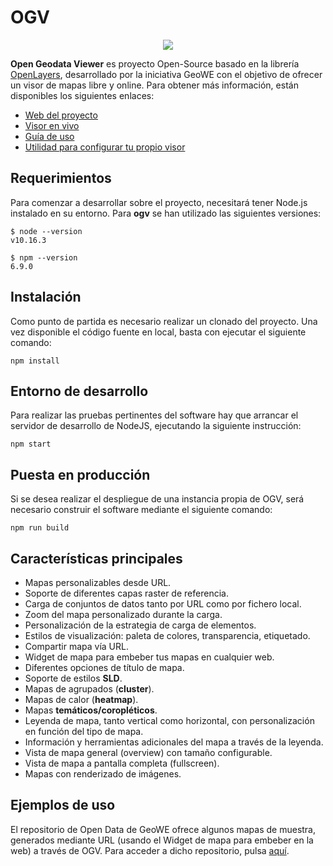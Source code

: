 # OGV
<p align="center">
  <img src="https://github.com/geowe/ogv/blob/master/screenshot.png">
</p>

**Open Geodata Viewer** es proyecto Open-Source basado en la librería [OpenLayers](https://openlayers.org/), desarrollado por la iniciativa GeoWE con el objetivo de ofrecer un visor de mapas libre y online. Para obtener más información, están disponibles los siguientes enlaces:

- [Web del proyecto](http://ogv.geowe.org/)
- [Visor en vivo](https://geowe.org/ogv/viewer/?add-layer)
- [Guía de uso](http://ogv.geowe.org/doc/)
- [Utilidad para configurar tu propio visor](http://ogv.geowe.org/url-builder/)

## Requerimientos
Para comenzar a desarrollar sobre el proyecto, necesitará tener Node.js instalado en su entorno. Para **ogv** se han utilizado las siguientes versiones: 

    $ node --version
    v10.16.3

    $ npm --version
    6.9.0

## Instalación
Como punto de partida es necesario realizar un clonado del proyecto. Una vez disponible el código fuente en local, basta con ejecutar el siguiente comando:

    npm install

## Entorno de desarrollo
Para realizar las pruebas pertinentes del software hay que arrancar el servidor de desarrollo de NodeJS, ejecutando la siguiente instrucción:

    npm start

## Puesta en producción
Si se desea realizar el despliegue de una instancia propia de OGV, será necesario construir el software mediante el siguiente comando:

    npm run build

## Características principales

- Mapas personalizables desde URL.
- Soporte de diferentes capas raster de referencia.
- Carga de conjuntos de datos tanto por URL como por fichero local.
- Zoom del mapa personalizado durante la carga.
- Personalización de la estrategia de carga de elementos.
- Estilos de visualización: paleta de colores, transparencia, etiquetado.
- Compartir mapa vía URL.
- Widget de mapa para embeber tus mapas en cualquier web.
- Diferentes opciones de título de mapa.
- Soporte de estilos **SLD**.
- Mapas de agrupados (**cluster**).
- Mapas de calor (**heatmap**).
- Mapas **temáticos/coropléticos**.
- Leyenda de mapa, tanto vertical como horizontal, con personalización en función del tipo de mapa.
- Información y herramientas adicionales del mapa a través de la leyenda.
- Vista de mapa general (overview) con tamaño configurable.
- Vista de mapa a pantalla completa (fullscreen).
- Mapas con renderizado de imágenes.

## Ejemplos de uso

El repositorio de Open Data de GeoWE ofrece algunos mapas de muestra, generados mediante URL (usando el Widget de mapa para embeber en la web) a través de OGV. Para acceder a dicho repositorio, pulsa [aquí](http://repo.geowe.org/es).
